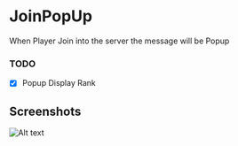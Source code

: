 # JoinPopUp
When Player Join into the server the message will be Popup 

### TODO

- [x] Popup Display Rank

## Screenshots
<img src="https://raw.githubusercontent.com/zsfell/file-hrash/main/Screenshot%202023-10-11%20155912.png" alt="Alt text" title="Optional title">
